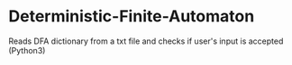 # Deterministic-Finite-Automaton
Reads DFA dictionary from a txt file and checks if user's input is accepted (Python3)
